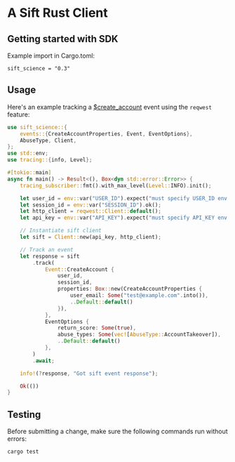 # A Sift Rust Client

## Getting started with SDK

Example import in Cargo.toml:

    sift_science = "0.3"

## Usage

Here's an example tracking a [$create_account] event using the `reqwest` feature:

```rust
use sift_science::{
    events::{CreateAccountProperties, Event, EventOptions},
    AbuseType, Client,
};
use std::env;
use tracing::{info, Level};

#[tokio::main]
async fn main() -> Result<(), Box<dyn std::error::Error>> {
    tracing_subscriber::fmt().with_max_level(Level::INFO).init();

    let user_id = env::var("USER_ID").expect("must specify USER_ID env var");
    let session_id = env::var("SESSION_ID").ok();
    let http_client = reqwest::Client::default();
    let api_key = env::var("API_KEY").expect("must specify API_KEY env var");

    // Instantiate sift client
    let sift = Client::new(api_key, http_client);

    // Track an event
    let response = sift
        .track(
            Event::CreateAccount {
                user_id,
                session_id,
                properties: Box::new(CreateAccountProperties {
                    user_email: Some("test@example.com".into()),
                    ..Default::default()
                }),
            },
            EventOptions {
                return_score: Some(true),
                abuse_types: Some(vec![AbuseType::AccountTakeover]),
                ..Default::default()
            },
        )
        .await;

    info!(?response, "Got sift event response");

    Ok(())
}
```

[$create_account]: https://sift.com/developers/docs/curl/events-api/reserved-events/create-account

## Testing

Before submitting a change, make sure the following commands run without
errors:

    cargo test

